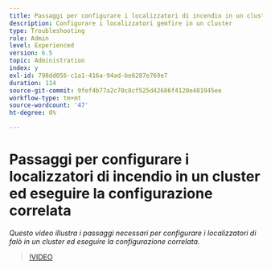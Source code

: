 ```yaml
---
title: Passaggi per configurare i localizzatori di incendio in un cluster ed eseguire la configurazione correlata
description: Configurare i localizzatori gemfire in un cluster
type: Troubleshooting
role: Admin
level: Experienced
version: 6.5
topic: Administration
index: y
exl-id: 798dd056-c1a1-416a-94ad-be6287e769e7
duration: 114
source-git-commit: 9fef4b77a2c70c8cf525d42686f4120e481945ee
workflow-type: tm+mt
source-wordcount: '47'
ht-degree: 0%

---
```


# Passaggi per configurare i localizzatori di incendio in un cluster ed eseguire la configurazione correlata

*Questo video illustra i passaggi necessari per configurare i localizzatori di falò in un cluster ed eseguire la configurazione correlata.*

>[!VIDEO](https://video.tv.adobe.com/v/335544?quality=12&learn=on)
